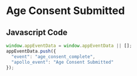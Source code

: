 # Age Consent Submitted

### 

## Javascript Code
```js
window.appEventData = window.appEventData || [];
appEventData.push({
  "event": "age_consent_complete",
  "apollo_event": "Age Consent Submitted"
});
```








